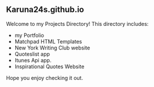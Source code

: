 ## Karuna24s.github.io

Welcome to my Projects Directory! This directory includes:
 * my Portfolio
 * Matchpad HTML Templates
 * New York Writing Club website
 * Quoteslist app
 * Itunes Api app.
 * Inspirational Quotes Website

Hope you enjoy checking it out.

